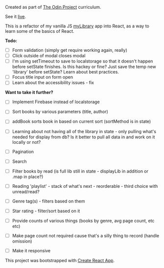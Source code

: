 Created as part of [The Odin Project](https://www.theodinproject.com/dashboard) curriculum.

See it [live](https://zaharano.github.io/in-the-stacks-react/).

This is a refactor of my vanilla JS [myLibrary](https://github.com/zaharano/InTheStacks) app into React, as a way to learn some of the basics of React. 

**Todo:**
- [ ] Form validation (simply get require working again, really)
- [ ] Click outside of modal closes modal
- [ ] I'm using setTimeout to save to localstorage so that it doesn't happen before setState finishes. Is this hackey or fine? Just save the temp new 'library' before setState? Learn about best practices.
- [ ] Focus title input on form open
- [ ] Learn about the accessibility issues - fix

**Want to take it further?**
* [ ] Implement Firebase instead of localstorage
* [ ] Sort books by various parameters (title, author)
* [ ] addBook sorts book in based on current sort (sortMethod is in state)
* [ ] Learning about not having all of the library in state - only pulling what's needed for display from db? Is it better to pull all data in and work on it locally or not?
* [ ] Pagination
* [ ] Search
* [ ] Filter books by read (is full lib still in state - displayLib in addition or .map in place?)
* [ ] Reading 'playlist' - stack of what's next - reorderable - third choice with unread/read?
* [ ] Genre tag(s) - filters based on them
* [ ] Star rating - filter/sort based on it
* [ ] Provide counts of various things (books by genre, avg page count, etc etc)
* [ ] Make page count not required cause that's a silly thing to record (handle omission)
* [ ] Make it responsive


This project was bootstrapped with [Create React App](https://github.com/facebook/create-react-app).
